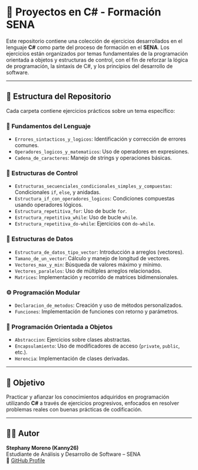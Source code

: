 # 🧠 Proyectos en C# - Formación SENA

Este repositorio contiene una colección de ejercicios desarrollados en el lenguaje **C#** como parte del proceso de formación en el **SENA**. Los ejercicios están organizados por temas fundamentales de la programación orientada a objetos y estructuras de control, con el fin de reforzar la lógica de programación, la sintaxis de C#, y los principios del desarrollo de software.

---

## 📂 Estructura del Repositorio

Cada carpeta contiene ejercicios prácticos sobre un tema específico:

### 🧱 Fundamentos del Lenguaje
- `Errores_sintacticos_y_logicos`: Identificación y corrección de errores comunes.
- `Operadores_logicos_y_matematicos`: Uso de operadores en expresiones.
- `Cadena_de_caracteres`: Manejo de strings y operaciones básicas.

### 🔄 Estructuras de Control
- `Estructuras_secuenciales_condicionales_simples_y_compuestas`: Condicionales `if`, `else`, y anidadas.
- `Estructura_if_con_operadores_logicos`: Condiciones compuestas usando operadores lógicos.
- `Estructura_repetitiva_for`: Uso de bucle `for`.
- `Estructura_repetitiva_while`: Uso de bucle `while`.
- `Estructura_repetitiva_do-while`: Ejercicios con `do-while`.

### 🧮 Estructuras de Datos
- `Estructura_de_datos_tipo_vector`: Introducción a arreglos (vectores).
- `Tamano_de_un_vector`: Cálculo y manejo de longitud de vectores.
- `Vectores_max_y_min`: Búsqueda de valores máximo y mínimo.
- `Vectores_paralelos`: Uso de múltiples arreglos relacionados.
- `Matrices`: Implementación y recorrido de matrices bidimensionales.

### ⚙️ Programación Modular
- `Declaracion_de_metodos`: Creación y uso de métodos personalizados.
- `Funciones`: Implementación de funciones con retorno y parámetros.

### 🧱 Programación Orientada a Objetos
- `Abstraccion`: Ejercicios sobre clases abstractas.
- `Encapsulamiento`: Uso de modificadores de acceso (`private`, `public`, etc.).
- `Herencia`: Implementación de clases derivadas.

---

## 📌 Objetivo

Practicar y afianzar los conocimientos adquiridos en programación utilizando **C#** a través de ejercicios progresivos, enfocados en resolver problemas reales con buenas prácticas de codificación.

---

## 👩‍💻 Autor

**Stephany Moreno (Kanny26)**  
Estudiante de Análisis y Desarrollo de Software – SENA  
🔗 [GitHub Profile](https://github.com/Kanny26)


